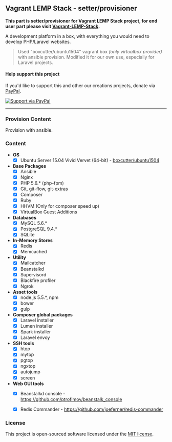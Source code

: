 ## Vagrant LEMP Stack - setter/provisioner

**This part is setter/provisioner for Vagrant LEMP Stack project, for end user part please visit [Vagrant-LEMP-Stack](https://github.com/juy/Vagrant-LEMP-Stack).**

A development platform in a box, with everything you would need to develop PHP/Laravel websites.

> Used "boxcutter/ubuntu1504" vagrant box *(only virtualbox provider)* with ansible provision. Modified it for our own use, especially for Laravel projects. 

#### Help support this project
If you'd like to support this and other our creations projects, donate via [PayPal][paypal-donate-url].

[![Support via PayPal][paypal-donate-img]][paypal-donate-url]


----------


### Provision Content
Provision with ansible.

### Content
- **OS**
	- [x] Ubuntu Server 15.04 Vivid Vervet (64-bit) - [boxcutter/ubuntu1504](https://atlas.hashicorp.com/boxcutter/boxes/ubuntu1504)
- **Base Packages**
	- [x] Ansible
	- [x] Nginx
	- [x] PHP 5.6.* (php-fpm)
	- [x] Git, git-flow, git-extras
	- [x] Composer
	- [x] Ruby
	- [x] HHVM (Only for composer speed up)
    - [x] VirtualBox Guest Additions
- **Databases**
	- [x] MySQL 5.6.*
	- [x] PostgreSQL 9.4.*
	- [x] SQLite
- **In-Memory Stores**
	- [x] Redis
	- [x] Memcached
- **Utility**
	- [x] Mailcatcher
	- [x] Beanstalkd
	- [x] Supervisord
	- [x] Blackfire profiler
	- [x] Ngrok
- **Asset tools**
	- [x] node.js 5.5.*, npm
	- [x] bower
	- [x] gulp
- **Composer global packages**
    - [x] Laravel installer
	- [x] Lumen installer
	- [x] Spark installer
	- [x] Laravel envoy
- **SSH tools**
	- [x] htop
	- [x] mytop
	- [x] pgtop
	- [x] ngxtop
	- [x] autojump
	- [x] screen
- **Web GUI tools**
	- [x] Beanstalkd console - https://github.com/ptrofimov/beanstalk_console
	- [x] Redis Commander - https://github.com/joeferner/redis-commander


### License
This project is open-sourced software licensed under the [MIT license][mit-url].


[paypal-donate-img]: https://img.shields.io/badge/PayPal-donate-brightgreen.svg?style=flat-square
[paypal-donate-url]: http://bit.ly/donateAngelside

[mit-url]: http://opensource.org/licenses/MIT
